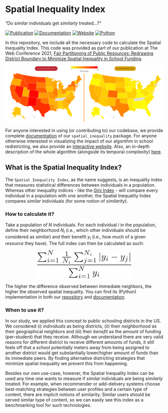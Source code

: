 # Spatial Inequality Index

“Do *similar* individuals get *similarly* treated...?”

[![Publication](https://img.shields.io/badge/Publication-The%20Web%20Conference%202021-informational?logo=Google%20Scholar)](https://nunomota.github.io/assets/papers/www2021.pdf)
[![Documentation](https://img.shields.io/badge/Documentation-v1.0-orange?logo=Read%20the%20Docs)](https://nunomota.github.io/spatial-inequality/docs/)
[![Website](https://img.shields.io/badge/Website-Operational-green?logo=OpenStreetMap)](http://redistricting.mpi-sws.org)
[![Python](https://img.shields.io/badge/Python-v3.7+-blueviolet?logo=Python)](https://www.python.org/downloads/release/python-370/)

In this repository, we include all the necessary code to calculate the Spatial Inequality Index. This code was provided as part of our publication at The Web Conference 2021, [Fair Partitioning of Public Resources: Redrawing District Boundary to Minimize Spatial Inequality in School Funding](https://nunomota.github.io/assets/papers/www2021.pdf).

![Map](https://github.com/nunomota/spatial-inequality/blob/master/assets/redistricting_before_and_after.png?raw=true)

For anyone interested in using (or contributing to) our codebase, we provide complete [documentation](https://nunomota.github.io/spatial-inequality/docs/) of our `spatial_inequality` package. For anyone otherwise interested in visualizing the impact of our algorithm in school redistricting, we also provide an [interactive website](http://redistricting.mpi-sws.org). Also, an in-depth description of the whole algorithm (alongside its temporal complexity) [here](https://github.com/nunomota/spatial-inequality/tree/master/spatial_inequality).

## What is the Spatial Inequality Index?

The `Spatial Inequality Index`, as the name suggests, is an inequality index that measures statistical differences between individuals in a population. Whereas other inequality indices - like the [Gini Index](https://en.wikipedia.org/wiki/Gini_coefficient) - will compare every individual in a population with one another, the Spatial Inequality Index compares *similar* individuals (for some notion of *similarity*).

### How to calculate it?

Take a population of *N* individuals. For each individual *i* in the population, define their neighborhood *N<sub>i</sub>* (i.e., which other individuals should be considered as *similar*) and their benefit *y<sub>i</sub>* (i.e., how much of a given *resource* they have). The full index can then be calculated as such:

<p align="center">
<img width="300px" src="https://github.com/nunomota/spatial-inequality/blob/master/assets/spatial_inequality_equation.png?raw=true">
</p>

The higher the difference observed between immediate neighbors, the higher the observed spatial inequality. You can find its (Python) implementation in both our [repository](https://github.com/nunomota/spatial-inequality/blob/master/spatial_inequality/auxiliary/inequality.py) and [documentation](https://nunomota.github.io/spatial-inequality/docs/auxiliary/inequality.html).

### When to use it?

In our study, we applied this concept to public schooling districts in the US. We considered (i) *individuals* as being districts, (ii) their *neighborhood* as their geographical neighbors and (iii) their *benefit* as the amount of funding (per-student) that they receive. Although we understand there are very valid reasons for different district to receive different amounts of funds, it still feels off that a school potentially meters away from being assigned to another district would get substantially lower/higher amount of funds than its immediate peers. By finding alternative districting strategies that minimize spatial inequality we prevent this from happening.

Besides our own use-case, however, the Spatial Inequality Index can be used any time one wants to measure if *similar* individuals are being *similarly* treated. For example, when recommender or add-delivery systems choose best-matching strategies between user profiles and a certain type of content, there are implicit notions of similarity. Similar users should be served similar type of content, so we can easily see this index as a benchmarking tool for such technologies.